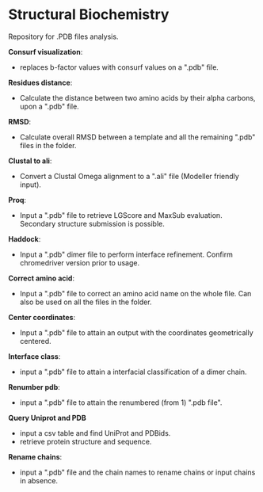 # Structural Biochemistry

Repository for .PDB files analysis.

**Consurf visualization**:
- replaces b-factor values with consurf values on a ".pdb" file.

**Residues distance**:
- Calculate the distance between two amino acids by their alpha carbons, upon a ".pdb" file. 

**RMSD**:
- Calculate overall RMSD between a template and all the remaining ".pdb" files in the folder.

**Clustal to ali**:
- Convert a Clustal Omega alignment to a ".ali" file (Modeller friendly input). 

**Proq**:
- Input a ".pdb" file to retrieve LGScore and MaxSub evaluation. Secondary structure submission is possible.

**Haddock**:
- Input a ".pdb" dimer file to perform interface refinement. Confirm chromedriver version prior to usage.

**Correct amino acid**:
- Input a ".pdb" file to correct an amino acid name on the whole file. Can also be used on all the files in the folder.

**Center coordinates**:
- Input a ".pdb" file to attain an output with the coordinates geometrically centered.

**Interface class**:
- input a ".pdb" file to attain a interfacial classification of a dimer chain.

**Renumber pdb**:
- input a ".pdb" file to attain the renumbered (from 1) ".pdb file".

**Query Uniprot and PDB**
- input a csv table and find UniProt and PDBids.
- retrieve protein structure and sequence.

**Rename chains**:
- input a ".pdb" file and the chain names to rename chains or input chains in absence.